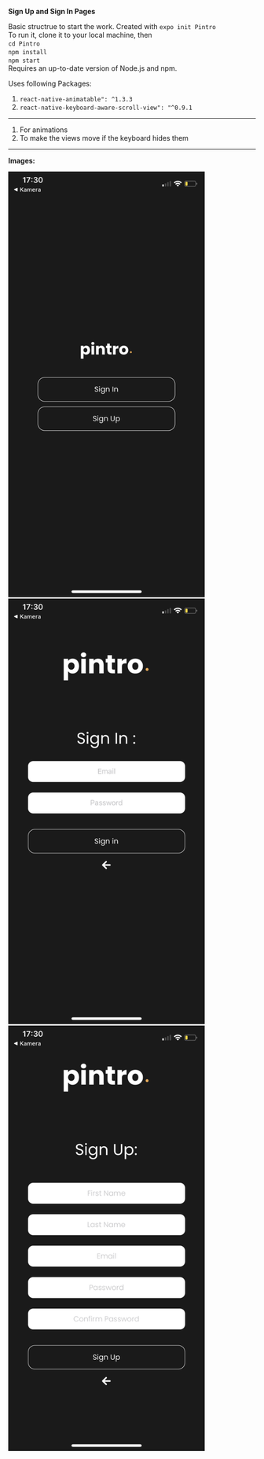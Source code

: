 **Sign Up and Sign In Pages**

Basic structrue to start the work. Created with `expo init Pintro`  <br>
To run it, clone it to your local machine, then <br>
 `cd Pintro`  <br>
 `npm install` <br>
 `npm start` <br>
 Requires an up-to-date version of Node.js and npm.
 


Uses following Packages: <br>
1) ` react-native-animatable": ^1.3.3 ` <br>
2) `react-native-keyboard-aware-scroll-view": "^0.9.1`

----------------------------------------

1) For animations
2) To make the views move if the keyboard hides them

-----------------

**Images:**

<img src="ReadMeImages/IMG_8830.PNG" alt="alt text" width="400" height="866">
<img src="ReadMeImages/IMG_8831.PNG" alt="alt text" width="400" height="866">
<img src="ReadMeImages/IMG_8832.PNG" alt="alt text" width="400" height="866">
